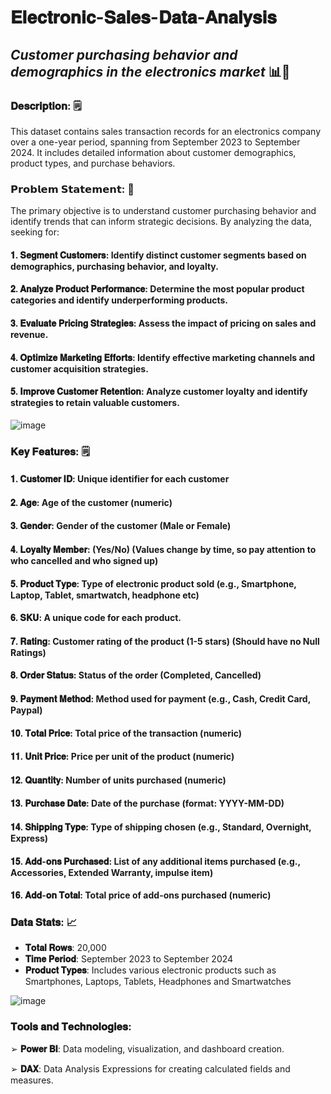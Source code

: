 # 𝐄𝐥𝐞𝐜𝐭𝐫𝐨𝐧𝐢𝐜-𝐒𝐚𝐥𝐞𝐬-𝐃𝐚𝐭𝐚-𝐀𝐧𝐚𝐥𝐲𝐬𝐢𝐬


## *Customer purchasing behavior and demographics in the electronics market* 📊🛒


### **𝐃𝐞𝐬𝐜𝐫𝐢𝐩𝐭𝐢𝐨𝐧:** 🗒️

This dataset contains sales transaction records for an electronics company over a one-year period, spanning from September 2023 to September 2024. It includes detailed information about customer demographics, product types, and purchase behaviors.


### **𝗣𝗿𝗼𝗯𝗹𝗲𝗺 𝗦𝘁𝗮𝘁𝗲𝗺𝗲𝗻𝘁:** 📝

The primary objective is to understand customer purchasing behavior and identify trends that can 
inform strategic decisions. By analyzing the data, seeking for:

#### 𝟏. 𝐒𝐞𝐠𝐦𝐞𝐧𝐭 𝐂𝐮𝐬𝐭𝐨𝐦𝐞𝐫𝐬: Identify distinct customer segments based on demographics, purchasing behavior, and loyalty.
#### 𝟐. 𝐀𝐧𝐚𝐥𝐲𝐳𝐞 𝐏𝐫𝐨𝐝𝐮𝐜𝐭 𝐏𝐞𝐫𝐟𝐨𝐫𝐦𝐚𝐧𝐜𝐞: Determine the most popular product categories and identify underperforming products.
#### 𝟑. 𝐄𝐯𝐚𝐥𝐮𝐚𝐭𝐞 𝐏𝐫𝐢𝐜𝐢𝐧𝐠 𝐒𝐭𝐫𝐚𝐭𝐞𝐠𝐢𝐞𝐬: Assess the impact of pricing on sales and revenue.
#### 𝟒. 𝐎𝐩𝐭𝐢𝐦𝐢𝐳𝐞 𝐌𝐚𝐫𝐤𝐞𝐭𝐢𝐧𝐠 𝐄𝐟𝐟𝐨𝐫𝐭𝐬: Identify effective marketing channels and customer acquisition strategies.
#### 𝟓. 𝐈𝐦𝐩𝐫𝐨𝐯𝐞 𝐂𝐮𝐬𝐭𝐨𝐦𝐞𝐫 𝐑𝐞𝐭𝐞𝐧𝐭𝐢𝐨𝐧: Analyze customer loyalty and identify strategies to retain valuable customers.


![image](https://github.com/user-attachments/assets/d2c940de-4d0c-4e59-948d-ae4826aa9665)


### **𝐊𝐞𝐲 𝐅𝐞𝐚𝐭𝐮𝐫𝐞𝐬:** 🗒️


#### 𝟏. 𝐂𝐮𝐬𝐭𝐨𝐦𝐞𝐫 𝐈𝐃: Unique identifier for each customer
#### 𝟐. 𝐀𝐠𝐞: Age of the customer (numeric)
#### 𝟑. 𝐆𝐞𝐧𝐝𝐞𝐫: Gender of the customer (Male or Female)
#### 𝟒. 𝐋𝐨𝐲𝐚𝐥𝐭𝐲 𝐌𝐞𝐦𝐛𝐞𝐫: (Yes/No) (Values change by time, so pay attention to who cancelled and who signed up)
#### 𝟓. 𝐏𝐫𝐨𝐝𝐮𝐜𝐭 𝐓𝐲𝐩𝐞: Type of electronic product sold (e.g., Smartphone, Laptop, Tablet, smartwatch, headphone etc)
#### 𝟔. 𝐒𝐊𝐔: A unique code for each product.
#### 𝟕. 𝐑𝐚𝐭𝐢𝐧𝐠: Customer rating of the product (1-5 stars) (Should have no Null Ratings)
#### 𝟖. 𝐎𝐫𝐝𝐞𝐫 𝐒𝐭𝐚𝐭𝐮𝐬: Status of the order (Completed, Cancelled)
#### 𝟗. 𝐏𝐚𝐲𝐦𝐞𝐧𝐭 𝐌𝐞𝐭𝐡𝐨𝐝: Method used for payment (e.g., Cash, Credit Card, Paypal)
#### 𝟏𝟎. 𝐓𝐨𝐭𝐚𝐥 𝐏𝐫𝐢𝐜𝐞: Total price of the transaction (numeric)
#### 𝟏𝟏. 𝐔𝐧𝐢𝐭 𝐏𝐫𝐢𝐜𝐞: Price per unit of the product (numeric)
#### 𝟏𝟐. 𝐐𝐮𝐚𝐧𝐭𝐢𝐭𝐲: Number of units purchased (numeric)
#### 𝟏𝟑. 𝐏𝐮𝐫𝐜𝐡𝐚𝐬𝐞 𝐃𝐚𝐭𝐞: Date of the purchase (format: YYYY-MM-DD)
#### 𝟏𝟒. 𝐒𝐡𝐢𝐩𝐩𝐢𝐧𝐠 𝐓𝐲𝐩𝐞: Type of shipping chosen (e.g., Standard, Overnight, Express)
#### 𝟏𝟓. 𝐀𝐝𝐝-𝐨𝐧𝐬 𝐏𝐮𝐫𝐜𝐡𝐚𝐬𝐞𝐝: List of any additional items purchased (e.g., Accessories, Extended Warranty, impulse item)
#### 𝟏𝟔. 𝐀𝐝𝐝-𝐨𝐧 𝐓𝐨𝐭𝐚𝐥: Total price of add-ons purchased (numeric)



### **𝐃𝐚𝐭𝐚 𝐒𝐭𝐚𝐭𝐬:** 📈

- **𝐓𝐨𝐭𝐚𝐥 𝐑𝐨𝐰𝐬**: 20,000
- **𝐓𝐢𝐦𝐞 𝐏𝐞𝐫𝐢𝐨𝐝**: September 2023 to September 2024
- **𝐏𝐫𝐨𝐝𝐮𝐜𝐭 𝐓𝐲𝐩𝐞𝐬**: Includes various electronic products such as Smartphones, Laptops, Tablets, Headphones and Smartwatches

![image](https://github.com/user-attachments/assets/d51e86a3-3a66-4cb1-a12f-0a51b0f541c1)

### **𝐓𝐨𝐨𝐥𝐬 𝐚𝐧𝐝 𝐓𝐞𝐜𝐡𝐧𝐨𝐥𝐨𝐠𝐢𝐞𝐬:**

➢ **𝐏𝐨𝐰𝐞𝐫 𝐁𝐈**: Data modeling, visualization, and dashboard creation.

➢ **𝐃𝐀𝐗**: Data Analysis Expressions for creating calculated fields and measures.


































